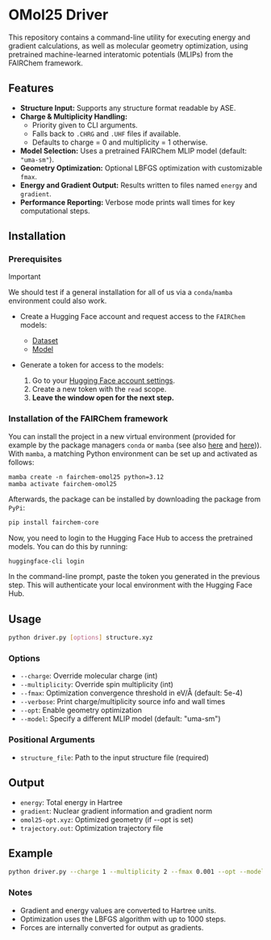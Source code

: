 # OMol25 Driver

This repository contains a command-line utility for executing energy and gradient calculations, as well as molecular geometry optimization, using pretrained machine-learned interatomic potentials (MLIPs) from the FAIRChem framework.

## Features

- **Structure Input:** Supports any structure format readable by ASE.
- **Charge & Multiplicity Handling:**
  - Priority given to CLI arguments.
  - Falls back to `.CHRG` and `.UHF` files if available.
  - Defaults to charge = 0 and multiplicity = 1 otherwise.
- **Model Selection:** Uses a pretrained FAIRChem MLIP model (default: `"uma-sm"`).
- **Geometry Optimization:** Optional LBFGS optimization with customizable `fmax`.
- **Energy and Gradient Output:** Results written to files named `energy` and `gradient`.
- **Performance Reporting:** Verbose mode prints wall times for key computational steps.

## Installation

### Prerequisites

> [!IMPORTANT]
> We should test if a general installation for all of us via a `conda`/`mamba` environment could also work.

- Create a Hugging Face account and request access to the `FAIRChem` models:
  - [Dataset](https://huggingface.co/facebook/OMol25)
  - [Model](https://huggingface.co/facebook/UMA)

- Generate a token for access to the models:
  1. Go to your [Hugging Face account settings](https://huggingface.co/settings/tokens).
  2. Create a new token with the `read` scope.
  3. **Leave the window open for the next step.**

### Installation of the FAIRChem framework

You can install the project in a new virtual environment (provided for example by the package managers `conda` or `mamba` (see also [here](https://github.com/conda-forge/miniforge) and [here](https://conda.io/projects/conda/en/latest/user-guide/getting-started.html))).
With `mamba`, a matching Python environment can be set up and activated as follows:

```
mamba create -n fairchem-omol25 python=3.12
mamba activate fairchem-omol25
```

Afterwards, the package can be installed by downloading the package from `PyPi`:

```bash
pip install fairchem-core
```

Now, you need to login to the Hugging Face Hub to access the pretrained models. You can do this by running:

```bash
huggingface-cli login
```

In the command-line prompt, paste the token you generated in the previous step. This will authenticate your local environment with the Hugging Face Hub.

## Usage

```bash
python driver.py [options] structure.xyz
```

### Options

- `--charge`: Override molecular charge (int)
- `--multiplicity`: Override spin multiplicity (int)
- `--fmax`: Optimization convergence threshold in eV/Å (default: 5e-4)
- `--verbose`: Print charge/multiplicity source info and wall times
- `--opt`: Enable geometry optimization
- `--model`: Specify a different MLIP model (default: "uma-sm")

### Positional Arguments

- `structure_file`: Path to the input structure file (required)

## Output

- `energy`: Total energy in Hartree
- `gradient`: Nuclear gradient information and gradient norm
- `omol25-opt.xyz`: Optimized geometry (if --opt is set)
- `trajectory.out`: Optimization trajectory file

## Example

```bash
python driver.py --charge 1 --multiplicity 2 --fmax 0.001 --opt --model uma-sm struc.xyz
```

### Notes

- Gradient and energy values are converted to Hartree units.
- Optimization uses the LBFGS algorithm with up to 1000 steps.
- Forces are internally converted for output as gradients.
